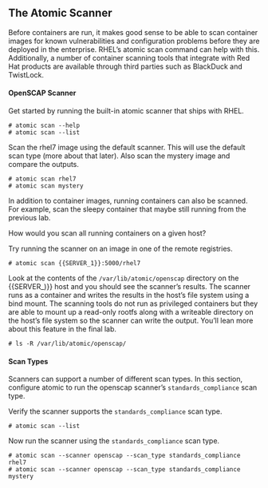 ## The Atomic Scanner

Before containers are run, it makes good sense to be able to scan container images for known vulnerabilities and configuration problems before they are deployed in the enterprise. RHEL’s atomic scan command can help with this. Additionally, a number of container scanning tools that integrate with Red Hat products are available through third parties such as BlackDuck and TwistLock.

#### OpenSCAP Scanner

Get started by running the built-in atomic scanner that ships with RHEL.

~~~shell
# atomic scan --help
# atomic scan --list
~~~

Scan the rhel7 image using the default scanner. This will use the default scan type (more about that later). Also scan the mystery image and compare the outputs.

~~~shell
# atomic scan rhel7
# atomic scan mystery
~~~

In addition to container images, running containers can also be scanned. For example, scan the sleepy container that maybe still running from the previous lab.

How would you scan all running containers on a given host?

Try running the scanner on an image in one of the remote registries.

~~~shell
# atomic scan {{SERVER_1}}:5000/rhel7
~~~

Look at the contents of the ```/var/lib/atomic/openscap``` directory on the {{SERVER_)}} host and you should see the scanner’s results. The scanner runs as a container and writes the results in the host’s file system using a bind mount. The scanning tools do not run as privileged containers but they are able to mount up a read-only rootfs along with a writeable directory on the host’s file system so the scanner can write the output. You’ll lean more about this feature in the final lab.

~~~shell
# ls -R /var/lib/atomic/openscap/
~~~

#### Scan Types

Scanners can support a number of different scan types. In this section, configure atomic to run the openscap scanner’s ```standards_compliance``` scan type.

Verify the scanner supports the ```standards_compliance``` scan type.

~~~shell
# atomic scan --list
~~~

Now run the scanner using the ```standards_compliance``` scan type.

~~~shell
# atomic scan --scanner openscap --scan_type standards_compliance rhel7
# atomic scan --scanner openscap --scan_type standards_compliance mystery
~~~

